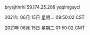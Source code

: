 brysjhhrhl 59.174.25.208 yqqlmgsycl

2021年 06月 15日 星期二 09:50:02 CST

2021年 06月 15日 星期二 01:50:02 GMT

